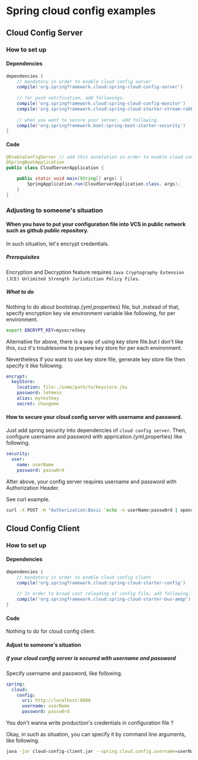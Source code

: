 # Spring cloud config examples
## Cloud Config Server
### How to set up
#### Dependencies
```groovy
dependencies {
    // mandatory in order to enable cloud config server
    compile('org.springframework.cloud:spring-cloud-config-server')
    
    // for push notification, add followings.
    compile('org.springframework.cloud:spring-cloud-config-monitor')
    compile('org.springframework.cloud:spring-cloud-starter-stream-rabbit') // maybe this is minimum configuration for monitor, including starter-config-bus-amqp is also okay though.
    
    // when you want to secure your server, add following.
    compile('org.springframework.boot:spring-boot-starter-security')
}
```

#### Code
```java
@EnableConfigServer // add this annotation in order to enable cloud config server
@SpringBootApplication
public class CloudServerApplication {

    public static void main(String[] args) {
        SpringApplication.run(CloudServerApplication.class, args);
    }
}
```

### Adjusting to someone's situation 
#### When you have to put your configuration file into VCS in public network such as github public repository.
In such situation, let's encrypt credentials.

##### Prerequisites
Encryption and Decryption feature requires `Java Cryptography Extension (JCE) Unlimited Strength Jurisdiction Policy Files`.

##### What to do
Nothing to do about bootstrap.{yml,properties} file, but ,instead of that, specify encryption key vie environment variable like following, for per environment.

```bash
export ENCRYPT_KEY=mysecretkey
```

Alternative for above, there is a way of using key store file.but I don't like this, cuz it's troublesome to prepare key store for per each environment.

Nevertheless if you want to use key store file, generate key store file then specify it like following.

```yml
encrypt:
  keyStore:
    location: file:./some/path/to/keystore.jks
    password: letmein
    alias: mytestkey
    secret: changeme
```  

#### How to secure your cloud config server with username and password.
Just add spring security into dependencies of `cloud config server`.
Then, configure username and password with apprication.{yml,properties} like following.

```yml
security:
  user:
    name: userName
    password: passw0rd
``` 

After above, your config server requires username and password with Authorization Header.

See curl example.

```bash
curl -X POST -H "Authorization:Basic `echo -n userName:passw0rd | openssl enc -e -base64`" http://localhost:8888/monitor -d "path=cloudClient"
```

## Cloud Config Client
### How to set up
#### Dependencies
```groovy
dependencies {
    // mandatory in order to enable cloud config client
    compile('org.springframework.cloud:spring-cloud-starter-config')
    
    // In order to broad cast reloading of config file, add following.
    compile('org.springframework.cloud:spring-cloud-starter-bus-amqp')
}
```

#### Code
Nothing to do for cloud config client.

#### Adjust to someone's situation
##### if your cloud config server is secured with username and password
Specify username and password, like following.
```yml
spring:
  cloud:
    config:
      uri: http://localhost:8888
      username: userName
      password: passw0rd
```

You don't wanna write production's credentials in configuration file ?

Okay, in such as situation, you can specify it by command line arguments, like following.

```bash
java -jar cloud-config-client.jar --spring.cloud.config.username=userName --spring.cloud.config.password=passw0rd
```
